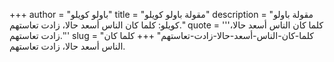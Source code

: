 +++
author = "باولو كويلو"
title = "مقولة باولو كويلو"
description = "مقولة باولو كويلو: كلما كان الناس أسعد حالا، زادت تعاستهم."
quote = '''كلما كان الناس أسعد حالا، زادت تعاستهم.''' 
slug = "كلما-كان-الناس-أسعد-حالا-زادت-تعاستهم"
+++
كلما كان الناس أسعد حالا، زادت تعاستهم.
